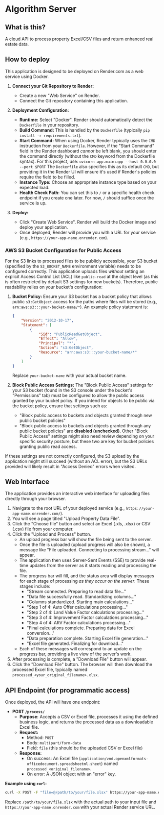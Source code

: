# Algorithm Server

## What is this?
A cloud API to process property Excel/CSV files and return enhanced real estate data.

## How to deploy

This application is designed to be deployed on Render.com as a web service using Docker.

1.  **Connect your Git Repository to Render:**
    *   Create a new "Web Service" on Render.
    *   Connect the Git repository containing this application.

2.  **Deployment Configuration:**
    *   **Runtime:** Select "Docker". Render should automatically detect the `Dockerfile` in your repository.
    *   **Build Command:** This is handled by the `Dockerfile` (typically `pip install -r requirements.txt`).
    *   **Start Command:** When using Docker, Render typically uses the `CMD` instruction from your `Dockerfile`. However, if the "Start Command" field in the Render dashboard *cannot* be left blank, you should enter the command directly (without the `CMD` keyword from the Dockerfile syntax). For this project, use:
        `uvicorn app.main:app --host 0.0.0.0 --port $PORT`
        The `Dockerfile` also specifies this as its default `CMD`, but providing it in the Render UI will ensure it's used if Render's policies require the field to be filled.
    *   **Instance Type:** Choose an appropriate instance type based on your expected load.
    *   **Health Check Path:** You can set this to `/` or a specific health check endpoint if you create one later. For now, `/` should suffice once the service is up.

3.  **Deploy:**
    *   Click "Create Web Service". Render will build the Docker image and deploy your application.
    *   Once deployed, Render will provide you with a URL for your service (e.g., `https://your-app-name.onrender.com`).

### AWS S3 Bucket Configuration for Public Access

For the S3 links to processed files to be publicly accessible, your S3 bucket (specified by the `S3_BUCKET_NAME` environment variable) needs to be configured correctly. This application uploads files *without* setting an explicit Access Control List (ACL) like `public-read` at the object level (as this is often restricted by default S3 settings for new buckets). Therefore, public readability relies on your bucket's configuration:

1.  **Bucket Policy:** Ensure your S3 bucket has a bucket policy that allows public `s3:GetObject` access for the paths where files will be stored (e.g., `arn:aws:s3:::your-bucket-name/*`). An example policy statement is:
    ```json
    {
        "Version": "2012-10-17",
        "Statement": [
            {
                "Sid": "PublicReadGetObject",
                "Effect": "Allow",
                "Principal": "*",
                "Action": "s3:GetObject",
                "Resource": "arn:aws:s3:::your-bucket-name/*"
            }
        ]
    }
    ```
    Replace `your-bucket-name` with your actual bucket name.

2.  **Block Public Access Settings:** The "Block Public Access" settings for your S3 bucket (found in the S3 console under the bucket's "Permissions" tab) must be configured to allow the public access granted by your bucket policy. If you intend for objects to be public via the bucket policy, ensure that settings such as:
    *   "Block public access to buckets and objects granted through new public bucket policies"
    *   "Block public access to buckets and objects granted through any public bucket policies"
    are **disabled (unchecked)**. Other "Block Public Access" settings might also need review depending on your specific security posture, but these two are key for bucket policies granting public read access.

If these settings are not correctly configured, the S3 upload by the application might still succeed (without an ACL error), but the S3 URLs provided will likely result in "Access Denied" errors when visited.

## Web Interface

The application provides an interactive web interface for uploading files directly through your browser.

1.  Navigate to the root URL of your deployed service (e.g., `https://your-app-name.onrender.com/`).
2.  You will see a page titled "Upload Property Data File".
3.  Click the "Choose file" button and select an Excel (.xls, .xlsx) or CSV (.csv) file from your computer.
4.  Click the "Upload and Process" button.
    *   An upload progress bar will show the file being sent to the server.
    *   Once the file is uploaded (upload progress will also be shown), a message like "File uploaded. Connecting to processing stream..." will appear.
    *   The application then uses Server-Sent Events (SSE) to provide real-time updates from the server as it starts reading and processing the file.
    *   The progress bar will fill, and the status area will display messages for each stage of processing *as they occur on the server*. These stages include:
        *   "Stream connected. Preparing to read data file..."
        *   "Data file successfully read. Standardizing columns..."
        *   "Columns standardized. Starting main calculations..."
        *   "Step 1 of 4: Auto Offer calculations processing..."
        *   "Step 2 of 4: Land Value Factor calculations processing..."
        *   "Step 3 of 4: Improvement Factor calculations processing..."
        *   "Step 4 of 4: ARV Factor calculations processing..."
        *   "Final calculations complete. Preparing data for Excel conversion..."
        *   "Data preparation complete. Starting Excel file generation..."
        *   "Excel file generated. Finalizing for download..."
    *   Each of these messages will correspond to an update on the progress bar, providing a live view of the server's work.
5.  After processing is complete, a "Download File" button will appear.
6.  Click the "Download File" button. The browser will then download the processed Excel file, typically named `processed_<your_original_filename>.xlsx`.

## API Endpoint (for programmatic access)

Once deployed, the API will have one endpoint:

*   **POST `/process/`**
    *   **Purpose:** Accepts a CSV or Excel file, processes it using the defined business logic, and returns the processed data as a downloadable Excel file.
    *   **Request:**
        *   Method: `POST`
        *   Body: `multipart/form-data`
        *   Field: `file` (this should be the uploaded CSV or Excel file)
    *   **Response:**
        *   On success: An Excel file (`application/vnd.openxmlformats-officedocument.spreadsheetml.sheet`) named `processed_<original_filename>`.
        *   On error: A JSON object with an "error" key.

**Example using `curl`:**

```bash
curl -X POST -F "file=@/path/to/your/file.xlsx" https://your-app-name.onrender.com/process/ -o processed_output.xlsx
```
Replace `/path/to/your/file.xlsx` with the actual path to your input file and `https://your-app-name.onrender.com` with your actual Render service URL.
